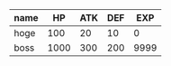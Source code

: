| name | HP   | ATK | DEF | EXP  |
| ---- | ---- | --- | --- | ---- |
| hoge | 100  | 20  | 10  | 0    |
| boss | 1000 | 300 | 200 | 9999 |
